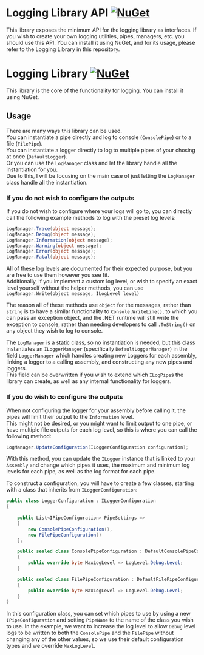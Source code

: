 # Logging Library API [![NuGet](https://img.shields.io/nuget/v/Pustalorc.Logging.API.svg)](https://www.nuget.org/packages/Pustalorc.Logging.API/)

This library exposes the minimum API for the logging library as interfaces.
If you wish to create your own logging utilities, pipes, managers, etc. you should use this API.
You can install it using NuGet, and for its usage, please refer to the Logging Library in this repository.

# Logging Library [![NuGet](https://img.shields.io/nuget/v/Pustalorc.Logging.svg)](https://www.nuget.org/packages/Pustalorc.Logging/)

This library is the core of the functionality for logging. You can install it using NuGet.

## Usage

There are many ways this library can be used.  
You can instantiate a pipe directly and log to console (`ConsolePipe`) or to a file (`FilePipe`).  
You can instantiate a logger directly to log to multiple pipes of your chosing at once (`DefaultLogger`).  
Or you can use the `LogManager` class and let the library handle all the instantiation for you.  
Due to this, I will be focusing on the main case of just letting the `LogManager` class handle all the instantiation.

### If you do not wish to configure the outputs
If you do not wish to configure where your logs will go to, you can directly call the following example methods to log with the preset log levels:
```cs
LogManager.Trace(object message);
LogManager.Debug(object message);
LogManager.Information(object message);
LogManager.Warning(object message);
LogManager.Error(object message);
LogManager.Fatal(object message);
```
All of these log levels are documented for their expected purpose, but you are free to use them however you see fit.  
Additionally, if you implement a custom log level, or wish to specify an exact level yourself without the helper methods, you can use `LogManager.Write(object message, ILogLevel level)`

The reason all of these methods use `object` for the messages, rather than `string` is to have a similar functionality to `Console.WriteLine()`, to which you can pass an exception object, and the .NET runtime will still write the exception to console, rather than needing developers to call `.ToString()` on any object they wish to log to console.

The `LogManager` is a static class, so no instantiation is needed, but this class instantiates an `ILoggerManager` (specifically `DefaultLoggerManager`) in the field `LoggerManager` which handles creating new Loggers for each assembly, linking a logger to a calling assembly, and constructing any new pipes and loggers.  
This field can be overwritten if you wish to extend which `ILogPipe`s the library can create, as well as any internal functionality for loggers.


### If you do wish to configure the outputs
When not configuring the logger for your assembly before calling it, the pipes will limit their output to the `Information` level.  
This might not be desired, or you might want to limit output to one pipe, or have multiple file outputs for each log level, so this is where you can call the following method:
```cs
LogManager.UpdateConfiguration(ILoggerConfiguration configuration);
```
With this method, you can update the `ILogger` instance that is linked to your `Assembly` and change which pipes it uses, the maximum and minimum log levels for each pipe, as well as the log format for each pipe.

To construct a configuration, you will have to create a few classes, starting with a class that inherits from `ILoggerConfiguration`:
```cs
public class LoggerConfiguration : ILoggerConfiguration
{
    
    public List<IPipeConfiguration> PipeSettings =>
    [
        new ConsolePipeConfiguration(),
        new FilePipeConfiguration()
    ];

    public sealed class ConsolePipeConfiguration : DefaultConsolePipeConfiguration
    {
        public override byte MaxLogLevel => LogLevel.Debug.Level;
    }

    public sealed class FilePipeConfiguration : DefaultFilePipeConfiguration
    {
        public override byte MaxLogLevel => LogLevel.Debug.Level;
    }
}
```
In this configuration class, you can set which pipes to use by using a new `IPipeConfiguration` and setting `PipeName` to the name of the class you wish to use.
In the example, we want to increase the log level to allow `Debug` level logs to be written to both the `ConsolePipe` and the `FilePipe` without changing any of the other values, so we use their default configuration types and we override `MaxLogLevel`.
